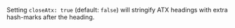 Setting `closeAtx: true` (default: `false`) will stringify ATX headings
with extra hash-marks after the heading.
